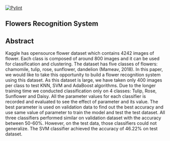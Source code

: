 [![Pylint](https://github.com/PradeepThapa/image-recognition-system/actions/workflows/pylint.yml/badge.svg?branch=main)](https://github.com/PradeepThapa/image-recognition-system/actions/workflows/pylint.yml)

## Flowers Recognition System

## Abstract
Kaggle has opensource flower dataset which contains 4242 images of flower. Each class is composed of around 800 images and it can be used for classification and clustering. The dataset has five classes of flowers: chamomile, tulip, rose, sunflower, dandelion (Mameav, 2018).
In this paper, we would like to take this opportunity to build a flower recognition system using this dataset. As this dataset is large, we have taken only 400 images per class to test KNN, SVM and AdaBoost algorithms. Due to the longer training time we conducted classification only on 4 classes: Tulip, Rose, Sunflower and Daisy.
All the parameter values for each classifier is recorded and evaluated to see the effect of parameter and its value. The best parameter is used on validation data to find out the best accuracy and use same value of parameter to train the model and test the test dataset. All three classifiers performed similar on validation dataset with the accuracy between 50-60%. However, on the test data, those classifiers could not generalize.
The SVM classifier achieved the accuracy of 46.22% on test dataset.
